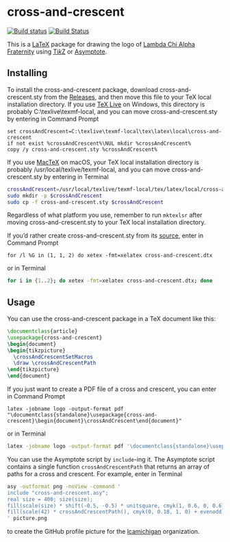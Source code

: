# cross-and-crescent

[![Build status](https://ci.appveyor.com/api/projects/status/ad0eshengay90ivq?svg=true)](https://ci.appveyor.com/project/lcamichigan/cross-and-crescent)
[![Build Status](https://travis-ci.org/lcamichigan/cross-and-crescent.svg?branch=master)](https://travis-ci.org/lcamichigan/cross-and-crescent)

This is a [LaTeX](https://www.latex-project.org) package for drawing the logo of
[Lambda Chi Alpha Fraternity](https://www.lambdachi.org) using
[Ti*k*Z](https://www.ctan.org/pkg/pgf) or
[Asymptote](http://asymptote.sourceforge.net).

## Installing

To install the cross-and-crescent package, download cross-and-crescent.sty from
the [Releases](https://github.com/lcamichigan/cross-and-crescent/releases), and
then move this file to your TeX local installation directory. If you use
[TeX Live](https://www.tug.org/texlive/) on Windows, this directory is probably
C:\texlive\texmf-local, and you can move cross-and-crescent.sty by entering in
Command Prompt

```batch
set crossAndCrescent=C:\texlive\texmf-local\tex\latex\local\cross-and-crescent
if not exist %crossAndCrescent%\NUL mkdir %crossAndCrescent%
copy /y cross-and-crescent.sty %crossAndCrescent%
```

If you use [MacTeX](https://www.tug.org/mactex/) on macOS, your TeX local
installation directory is probably /usr/local/texlive/texmf-local, and you can
move cross-and-crescent.sty by entering in Terminal

```sh
crossAndCrescent=/usr/local/texlive/texmf-local/tex/latex/local/cross-and-crescent
sudo mkdir -p $crossAndCrescent
sudo cp -f cross-and-crescent.sty $crossAndCrescent
```

Regardless of what platform you use, remember to run `mktexlsr` after moving
cross-and-crescent.sty to your TeX local installation directory.

If you’d rather create cross-and-crescent.sty from its
[source](cross-and-crescent.dtx), enter in Command Prompt

```batch
for /l %G in (1, 1, 2) do xetex -fmt=xelatex cross-and-crescent.dtx
```

or in Terminal

```sh
for i in {1..2}; do xetex -fmt=xelatex cross-and-crescent.dtx; done
```

## Usage

You can use the cross-and-crescent package in a TeX document like this:

```tex
\documentclass{article}
\usepackage{cross-and-crescent}
\begin{document}
\begin{tikzpicture}
  \crossAndCrescentSetMacros
  \draw \crossAndCrescentPath
\end{tikzpicture}
\end{document}
```

If you just want to create a PDF file of a cross and crescent, you can enter in
Command Prompt

```batch
latex -jobname logo -output-format pdf "\documentclass{standalone}\usepackage{cross-and-crescent}\begin{document}\crossAndCrescent\end{document}"
```

or in Terminal

```sh
latex -jobname logo -output-format pdf '\documentclass{standalone}\usepackage{cross-and-crescent}\begin{document}\crossAndCrescent\end{document}'
```

You can use the Asymptote script by `include`-ing it. The Asymptote script
contains a single function `crossAndCrescentPath` that returns an array of paths
for a cross and crescent. For example, enter in Terminal

```sh
asy -outformat png -noView -command '
include "cross-and-crescent.asy";
real size = 400; size(size);
fill(scale(size) * shift(-0.5, -0.5) * unitsquare, cmyk(1, 0.6, 0, 0.6));
fill(scale(42) * crossAndCrescentPath(), cmyk(0, 0.18, 1, 0) + evenodd);
' picture.png
```

to create the GitHub profile picture for the
[lcamichigan](https://github.com/lcamichigan) organization.
